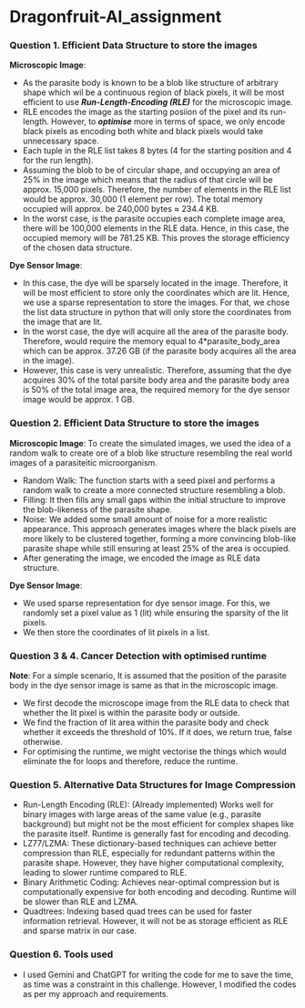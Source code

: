 # Dragonfruit-AI_assignment
### Question 1. Efficient Data Structure to store the images
**Microscopic Image**:
- As the parasite body is known to be a blob like structure of arbitrary shape which wil be a continuous region of black pixels, it will be most efficient to use ***Run-Length-Encoding (RLE)*** for the microscopic image.
- RLE encodes the image as the starting posiion of the pixel and its run-length. However, to ***optimise*** more in terms of space, we only encode black pixels as encoding both white and black pixels would take unnecessary space.
- Each tuple in the RLE list takes 8 bytes (4 for the starting position and 4 for the run length).
- Assuming the blob to be of circular shape, and occupying an area of 25% in the image which means that the radius of that circle will be approx. 15,000 pixels. Therefore, the number of elements in the RLE list would be approx. 30,000 (1 element per row). The total memory occupied will approx. be 240,000 bytes ≈ 234.4 KB.
- In the worst case, is the parasite occupies each complete image area, there will be 100,000 elements in the RLE data. Hence, in this case, the occupied memory will be 781.25 KB. This proves the storage efficiency of the chosen data structure.

**Dye Sensor Image**:
- In this case, the dye will be sparsely located in the image. Therefore, it will be most efficient to store only the coordinates which are lit. Hence, we use a sparse representation to store the images. For that, we chose the list data structure in python that will only store the coordinates from the image that are lit.
- In the worst case, the dye will acquire all the area of the parasite body. Therefore, would require the memory equal to 4*parasite_body_area which can be approx. 37.26 GB (if the parasite body acquires all the area in the image).
- However, this case is very unrealistic. Therefore, assuming that the dye acquires 30% of the total parsite body area and the parasite body area is 50% of the total image area, the required memory for the dye sensor image would be approx. 1 GB.

### Question 2. Efficient Data Structure to store the images
**Microscopic Image**:
To create the simulated images, we used the idea of a random walk to create ore of a blob like structure resembling the real world images of a parasiteitic microorganism.
- Random Walk: The function starts with a seed pixel and performs a random walk to create a more connected structure resembling a blob.
- Filling: It then fills any small gaps within the initial structure to improve the blob-likeness of the parasite shape.
- Noise: We added some small amount of noise for a more realistic appearance.
This approach generates images where the black pixels are more likely to be clustered together, forming a more convincing blob-like parasite shape while still ensuring at least 25% of the area is occupied.
- After generating the image, we encoded the image as RLE data structure.

**Dye Sensor Image**:
- We used sparse representation for dye sensor image. For this, we randomly set a pixel value as 1 (lit) while ensuring the sparsity of the lit pixels.
- We then store the coordinates of lit pixels in a list.

### Question 3 & 4. Cancer Detection with optimised runtime
**Note**: For a simple scenario, It is assumed that the position of the parasite body in the dye sensor image is same as that in the microscopic image.
- We first decode the microscope image from the RLE data to check that whether the lit pixel is within the parasite body or outside.
- We find the fraction of lit area within the parasite body and check whether it exceeds the threshold of 10%. If it does, we return true, false otherwise.
- For optimising the runtime, we might vectorise the things which would eliminate the for loops and therefore, reduce the runtime.

### Question 5. Alternative Data Structures for Image Compression
- Run-Length Encoding (RLE): (Already implemented) Works well for binary images with large areas of the same value (e.g., parasite background) but might not be the most efficient for complex shapes like the parasite itself. Runtime is generally fast for encoding and decoding.
- LZ77/LZMA: These dictionary-based techniques can achieve better compression than RLE, especially for redundant patterns within the parasite shape. However, they have higher computational complexity, leading to slower runtime compared to RLE.
- Binary Arithmetic Coding: Achieves near-optimal compression but is computationally expensive for both encoding and decoding. Runtime will be slower than RLE and LZMA.
- Quadtrees: Indexing based quad trees can be used for faster information retrieval. However, it will not be as storage efficient as RLE and sparse matrix in our case.

### Question 6. Tools used
- I used Gemini and ChatGPT for writing the code for me to save the time, as time was a constraint in this challenge. However, I modified the codes as per my approach and requirements.

